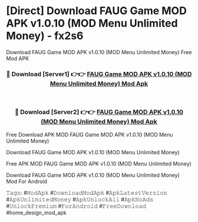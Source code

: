 # [Direct] Download FAUG Game MOD APK v1.0.10 (MOD Menu Unlimited Money) - fx2s6
Download FAUG Game MOD APK v1.0.10 (MOD Menu Unlimited Money) Free Mod APK

<div align="center">
<h3>🔴 Download [Server1] 👉👉 <a href="https://apk-comot.site?title=FAUG_Game_MOD_APK_v1.0.10_(MOD_Menu_Unlimited_Money)">FAUG Game MOD APK v1.0.10 (MOD Menu Unlimited Money) Mod Apk</a></h3><br>

<h3>🔴 Download [Server2] 👉👉 <a href="https://apk-comot.site?title=FAUG_Game_MOD_APK_v1.0.10_(MOD_Menu_Unlimited_Money)">FAUG Game MOD APK v1.0.10 (MOD Menu Unlimited Money) Mod Apk</a></h3>
</div>


Free Download APK MOD FAUG Game MOD APK v1.0.10 (MOD Menu Unlimited Money)

Download FAUG Game MOD APK v1.0.10 (MOD Menu Unlimited Money) 

Free APK MOD FAUG Game MOD APK v1.0.10 (MOD Menu Unlimited Money) 

Download FAUG Game MOD APK v1.0.10 (MOD Menu Unlimited Money) Mod For Android

𝚃𝚊𝚐𝚜: #𝙼𝚘𝚍𝙰𝚙𝚔 #𝙳𝚘𝚠𝚗𝚕𝚘𝚊𝚍𝙼𝚘𝚍𝙰𝚙𝚔 #𝙰𝚙𝚔𝙻𝚊𝚝𝚎𝚜𝚝𝚅𝚎𝚛𝚜𝚒𝚘𝚗 #𝙰𝚙𝚔𝚄𝚗𝚕𝚒𝚖𝚒𝚝𝚎𝚍𝙼𝚘𝚗𝚎𝚢 #𝙰𝚙𝚔𝚄𝚗𝚕𝚘𝚌𝚔𝙰𝚕𝚕 #𝙰𝚙𝚔𝙽𝚘𝙰𝚍𝚜 #𝚄𝚗𝚕𝚘𝚌𝚔𝙿𝚛𝚎𝚖𝚒𝚞𝚖 #𝙵𝚘𝚛𝙰𝚗𝚍𝚛𝚘𝚒𝚍 #𝙵𝚛𝚎𝚎𝙳𝚘𝚠𝚗𝚕𝚘𝚊𝚍 #home_design_mod_apk